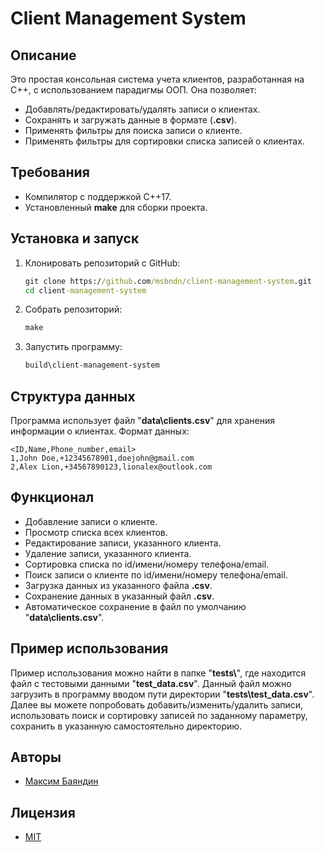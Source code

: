 # Client Management System

## Описание
Это простая консольная система учета клиентов, разработанная на С++, с использованием парадигмы ООП. Она позволяет:
- Добавлять/редактировать/удалять записи о клиентах.
- Сохранять и загружать данные в формате (**.csv**).
- Применять фильтры для поиска записи о клиенте.
- Применять фильтры для сортировки списка записей о клиентах.

## Требования
- Компилятор с поддержкой С++17.
- Установленный **make** для сборки проекта.

## Установка и запуск
1. Клонировать репозиторий с GitHub:
    ``` cmd
	git clone https://github.com/msbndn/client-management-system.git
	cd client-management-system
    ```
2. Собрать репозиторий:
    ``` cmd
	make
    ```
1. Запустить программу:
    ``` cmd
	build\client-management-system
    ```

## Структура данных
Программа использует файл "**data\clients.csv**" для хранения информации о клиентах. Формат данных:
``` csv
<ID,Name,Phone_number,email>
1,John Doe,+12345678901,doejohn@gmail.com
2,Alex Lion,+34567890123,lionalex@outlook.com
```

## Функционал
- Добавление записи о клиенте.
- Просмотр списка всех клиентов.
- Редактирование записи, указанного клиента.
- Удаление записи, указанного клиента.
- Сортировка списка по id/имени/номеру телефона/email.
- Поиск записи о клиенте по id/имени/номеру телефона/email.
- Загрузка данных из указанного файла **.csv**.
- Сохранение данных в указанный файл **.csv**.
- Автоматическое сохранение в файл по умолчанию "**data\clients.csv**".

## Пример использования
Пример использования можно найти в папке "**tests\\**", где находится файл с тестовыми данными "**test_data.csv**". 
Данный файл можно загрузить в программу вводом пути директории "**tests\test_data.csv**".
Далее вы можете попробовать добавить/изменить/удалить записи, использовать поиск и сортировку записей по заданному параметру, сохранить в указанную самостоятельно директорию.

## Авторы
- [Максим Баяндин](https://github.com/msbndn)

## Лицензия
- [MIT](https://github.com/msbndn/client-management-system/blob/master/LICENSE.md)

